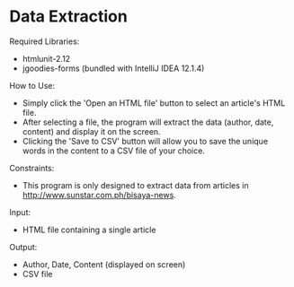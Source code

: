 Data Extraction
===============

Required Libraries:
- htmlunit-2.12
- jgoodies-forms (bundled with IntelliJ IDEA 12.1.4)

How to Use:
- Simply click the 'Open an HTML file' button to select an article's HTML file.
- After selecting a file, the program will extract the data (author, date, content) and display it on the screen.
- Clicking the 'Save to CSV' button will allow you to save the unique words in the content to a CSV file of your choice.

Constraints:
- This program is only designed to extract data from articles in http://www.sunstar.com.ph/bisaya-news.

Input:
- HTML file containing a single article

Output:
- Author, Date, Content (displayed on screen)
- CSV file
